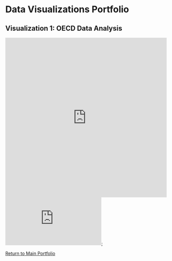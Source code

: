 # Data Visualizations Portfolio

## Visualization 1: OECD Data Analysis
<iframe 
  src="https://data-viewer.oecd.org?chartId=b4130eeb-a6a7-440b-91fc-8e02e55a6bb0" 
  style="border: none; width: 100%; height: 500px;" 
  allowfullscreen="true">
</iframe>

<iframe src="https://data-viewer.oecd.org?chartId=b4130eeb-a6a7-440b-91fc-8e02e55a6bb0" style="border: none"; allowfullscreen="true">;
    <a rel="noopener noreferrer" href="https://data-viewer.oecd.org?chartId=b4130eeb-a6a7-440b-91fc-8e02e55a6bb0" target="_blank">Dataflow</a>
  </iframe>;

[Return to Main Portfolio](/README.md)
